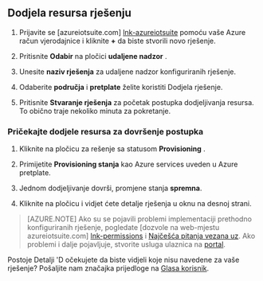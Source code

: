 ## <a name="provision-the-solution"></a>Dodjela resursa rješenju

1.  Prijavite se [azureiotsuite.com] [ lnk-azureiotsuite] pomoću vaše Azure račun vjerodajnice i kliknite **+** da biste stvorili novo rješenje.

2.  Pritisnite **Odabir** na pločici **udaljene nadzor** .

3.  Unesite **naziv rješenja** za udaljene nadzor konfiguriranih rješenje.

4.  Odaberite **područja** i **pretplate** želite koristiti Dodjela rješenje.

5.  Pritisnite **Stvaranje rješenja** za početak postupka dodjeljivanja resursa. To obično traje nekoliko minuta za pokretanje.

### <a name="wait-for-the-provisioning-process-to-complete"></a>Pričekajte dodjele resursa za dovršenje postupka

1. Kliknite na pločicu za rešenje sa statusom **Provisioning** .
 
2. Primijetite **Provisioning stanja** kao Azure services uveden u Azure pretplate.

3. Jednom dodjeljivanje dovrši, promjene stanja **spremna**.

4. Kliknite na pločicu i vidjet ćete detalje rješenja u oknu na desnoj strani.

> [AZURE.NOTE] Ako su se pojavili problemi implementaciji prethodno konfiguriranih rješenje, pogledate [dozvole na web-mjestu azureiotsuite.com] [ lnk-permissions] i [Najčešća pitanja vezana uz][lnk-faq]. Ako problemi i dalje pojavljuje, stvorite usluga ulaznica na [portal][lnk-portal].

Postoje Detalji 'D očekujete da biste vidjeli koje nisu navedene za vaše rješenje? Pošaljite nam značajka prijedloge na [Glasa korisnik](https://feedback.azure.com/forums/321918-azure-iot).

[lnk-azureiotsuite]: https://www.azureiotsuite.com
[lnk-permissions]: ../articles/iot-suite/iot-suite-permissions.md
[lnk-portal]: http://portal.azure.com/
[lnk-faq]: ../articles/iot-suite/iot-suite-faq.md